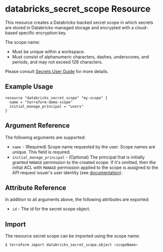 # databricks_secret_scope Resource

This resource creates a Databricks-backed secret scope in which secrets are stored in Databricks-managed storage and encrypted with a cloud-based specific encryption key. 

The scope name:

* Must be unique within a workspace.
* Must consist of alphanumeric characters, dashes, underscores, and periods, and may not exceed 128 characters.

Please consult [Secrets User Guide](https://docs.databricks.com/security/secrets/index.html#secrets-user-guide) for more details.

## Example Usage

```hcl
resource "databricks_secret_scope" "my-scope" {
  name = "terraform-demo-scope"
  initial_manage_principal = "users"
}
```

## Argument Reference

The following arguments are supported:

* `name` - (Required) Scope name requested by the user. Scope names are unique. This field is required.
* `initial_manage_principal` - (Optional) The principal that is initially granted `MANAGE` permission to the created scope.  If it's omitted, then the initial ACL with `MANAGE` permission applied to the scope is assigned to the API request issuer's user identity (see [documentation](https://docs.databricks.com/dev-tools/api/latest/secrets.html#create-secret-scope)).

## Attribute Reference

In addition to all arguments above, the following attributes are exported:

* `id` - The id for the secret scope object.

## Import

The resource secret scope can be imported using the scope name:

```bash
$ terraform import databricks_secret_scope.object <scopeName>
```
